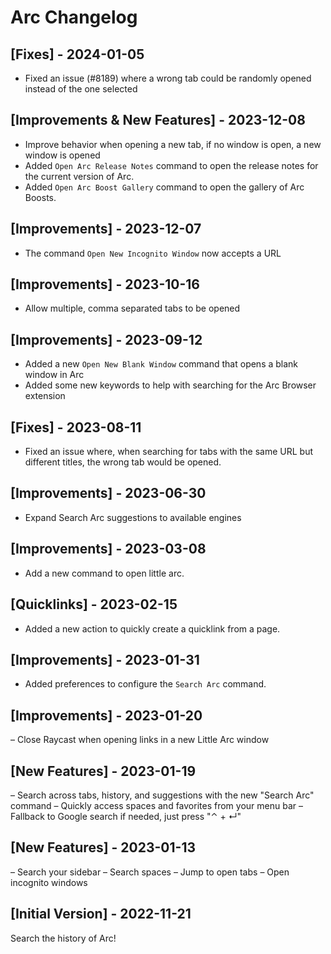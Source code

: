 # Arc Changelog

## [Fixes] - 2024-01-05

- Fixed an issue (#8189) where a wrong tab could be randomly opened instead of the one selected

## [Improvements & New Features] - 2023-12-08

- Improve behavior when opening a new tab, if no window is open, a new window is opened
- Added `Open Arc Release Notes` command to open the release notes for the current version of Arc.
- Added `Open Arc Boost Gallery` command to open the gallery of Arc Boosts.

## [Improvements] - 2023-12-07

- The command `Open New Incognito Window` now accepts a URL

## [Improvements] - 2023-10-16

- Allow multiple, comma separated tabs to be opened

## [Improvements] - 2023-09-12

- Added a new `Open New Blank Window` command that opens a blank window in Arc
- Added some new keywords to help with searching for the Arc Browser extension

## [Fixes] - 2023-08-11

- Fixed an issue where, when searching for tabs with the same URL but different titles, the wrong tab would be opened.

## [Improvements] - 2023-06-30

- Expand Search Arc suggestions to available engines

## [Improvements] - 2023-03-08

- Add a new command to open little arc.

## [Quicklinks] - 2023-02-15

- Added a new action to quickly create a quicklink from a page.

## [Improvements] - 2023-01-31

- Added preferences to configure the `Search Arc` command.

## [Improvements] - 2023-01-20

– Close Raycast when opening links in a new Little Arc window

## [New Features] - 2023-01-19

– Search across tabs, history, and suggestions with the new "Search Arc" command
– Quickly access spaces and favorites from your menu bar
– Fallback to Google search if needed, just press "⌃ + ↵"

## [New Features] - 2023-01-13

– Search your sidebar
– Search spaces
– Jump to open tabs
– Open incognito windows

## [Initial Version] - 2022-11-21

Search the history of Arc!
